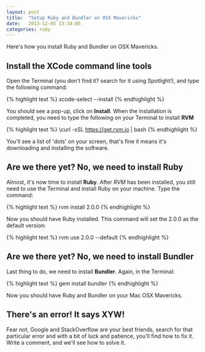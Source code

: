 ```yaml
---
layout: post
title:  "Setup Ruby and Bundler on OSX Mavericks"
date:   2013-12-05 13:34:05
categories: ruby
---
```


Here's how you install Ruby and Bundler on OSX Mavericks.

## Install the XCode command line tools

Open the Terminal (you don't find it? search for it using Spotlight!), and type the following command:

{% highlight text %}
xcode-select --install
{% endhighlight %}	

You should see a pop-up, click on **Install**. When the installation is completed, you need to 
type the following on your Terminal to install **RVM**

{% highlight text %}
\curl -sSL https://get.rvm.io | bash
{% endhighlight %}

You'll see a list of 'dots' on your screen, that's fine it means it's downloading and installing
the software.

## Are we there yet? No, we need to install Ruby

Almost, it's now time to install **Ruby**. After _RVM_ has been installed, you still need 
to use the Terminal and install Ruby on your machine. Type the command:

{% highlight text %}
rvm install 2.0.0
{% endhighlight %}

Now you should have Ruby installed. This command will
set the 2.0.0 as the default version:

{% highlight text %}
rvm use 2.0.0 --default
{% endhighlight %}

## Are we there yet? No, we need to install Bundler

Last thing to do, we need to install **Bundler**. Again, in the Terminal:

{% highlight text %}
gem install bundler
{% endhighlight %}

Now you should have Ruby and Bundler on your Mac OSX Mavericks.


## There's an error! It says XYW! 

Fear not, Google and StackOverflow are your best friends, search
for that particular error and with a bit of luck and patience, you'll find how to fix it. 
Write a comment, and we'll see how to solve it.

